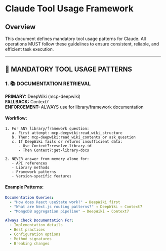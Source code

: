 # Claude Tool Usage Framework

## Overview
This document defines mandatory tool usage patterns for Claude. All operations MUST follow these guidelines to ensure consistent, reliable, and efficient task execution.

---

## 🔧 MANDATORY TOOL USAGE PATTERNS

### 1. 📚 DOCUMENTATION RETRIEVAL

**PRIMARY:** DeepWiki (mcp-deepwiki)  
**FALLBACK:** Context7  
**ENFORCEMENT:** ALWAYS use for library/framework documentation

#### Workflow:
```
1. For ANY library/framework question:
   a. First attempt: mcp-deepwiki:read_wiki_structure
   b. Then: mcp-deepwiki:read_wiki_contents or ask_question
   c. If DeepWiki fails or returns insufficient data:
      - Use Context7:resolve-library-id
      - Then Context7:get-library-docs

2. NEVER answer from memory alone for:
   - API references
   - Library methods
   - Framework patterns
   - Version-specific features
```

#### Example Patterns:
```yaml
Documentation Queries:
  - "How does React useState work?" → DeepWiki first
  - "What are Next.js routing patterns?" → DeepWiki → Context7
  - "MongoDB aggregation pipeline" → DeepWiki → Context7
  
Always Check Documentation For:
  - Implementation details
  - Best practices
  - Configuration options
  - Method signatures
  - Breaking changes
```
